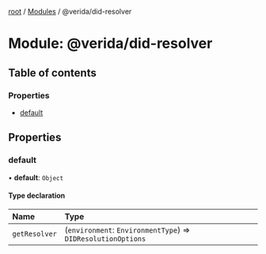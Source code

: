 [root](../README.md) / [Modules](../modules.md) / @verida/did-resolver

# Module: @verida/did-resolver

## Table of contents

### Properties

- [default](verida_did_resolver.md#default)

## Properties

### default

• **default**: `Object`

#### Type declaration

| Name | Type |
| :------ | :------ |
| `getResolver` | (`environment`: `EnvironmentType`) => `DIDResolutionOptions` |

